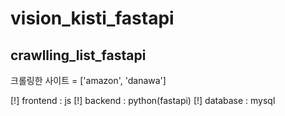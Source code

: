 # vision_kisti_fastapi

## crawlling_list_fastapi
크롤링한 사이트 = ['amazon', 'danawa']

[!] frontend : js
[!] backend : python(fastapi)
[!] database : mysql
